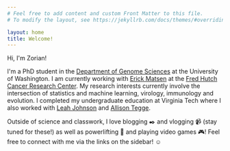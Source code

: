 ```yaml
---
# Feel free to add content and custom Front Matter to this file.
# To modify the layout, see https://jekyllrb.com/docs/themes/#overriding-theme-defaults

layout: home
title: Welcome!
---
```


Hi, I'm Zorian!

I'm a PhD student in the [Department of Genome Sciences](https://www.gs.washington.edu) at the University of Washington.
I am currently working with [Erick Matsen](https://matsen.fredhutch.org) at the [Fred Hutch Cancer Research Center](https://www.fredhutch.org/en.html).
My research interests currently involve the intersection of statistics and machine learning, virology, immunology and evolution.
I completed my undergraduate education at Virginia Tech where I also worked with [Leah Johnson](http://leah.johnson-gramacy.com/QED/) and [Allison Tegge](https://www.stat.vt.edu/people/stat-faculty/tegge-allison.html).


Outside of science and classwork, I love blogging :black_nib: and vlogging :video_camera: (stay tuned for these!) as well as powerlifting :muscle: and playing video games :video_game:!
Feel free to connect with me via the links on the sidebar! :relaxed:

